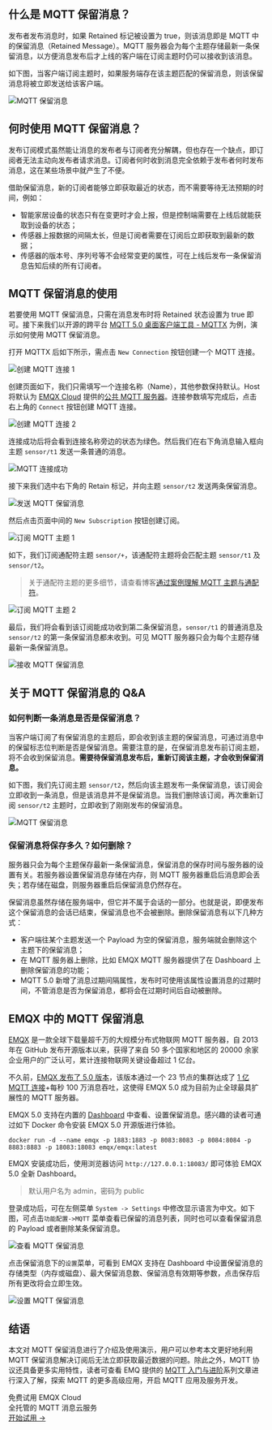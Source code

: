 ## 什么是 MQTT 保留消息？

发布者发布消息时，如果 Retained 标记被设置为 true，则该消息即是 MQTT 中的保留消息（Retained Message）。MQTT 服务器会为每个主题存储最新一条保留消息，以方便消息发布后才上线的客户端在订阅主题时仍可以接收到该消息。

如下图，当客户端订阅主题时，如果服务端存在该主题匹配的保留消息，则该保留消息将被立即发送给该客户端。

![MQTT 保留消息](https://assets.emqx.com/images/f0d556a72ee7d9f1fe609659aa7ed2a9.png)


## 何时使用 MQTT 保留消息？

发布订阅模式虽然能让消息的发布者与订阅者充分解耦，但也存在一个缺点，即订阅者无法主动向发布者请求消息。订阅者何时收到消息完全依赖于发布者何时发布消息，这在某些场景中就产生了不便。

借助保留消息，新的订阅者能够立即获取最近的状态，而不需要等待无法预期的时间，例如：

- 智能家居设备的状态只有在变更时才会上报，但是控制端需要在上线后就能获取到设备的状态；
- 传感器上报数据的间隔太长，但是订阅者需要在订阅后立即获取到最新的数据；
- 传感器的版本号、序列号等不会经常变更的属性，可在上线后发布一条保留消息告知后续的所有订阅者。


## MQTT 保留消息的使用

若要使用 MQTT 保留消息，只需在消息发布时将 Retained 状态设置为 true 即可。接下来我们以开源的跨平台 [MQTT 5.0 桌面客户端工具 - MQTTX](https://mqttx.app/zh) 为例，演示如何使用  MQTT 保留消息。

打开 MQTTX 后如下所示，需点击 `New Connection` 按钮创建一个 MQTT 连接。

![创建 MQTT 连接 1](https://assets.emqx.com/images/c3c89247952538c127839de49a398aec.png)

创建页面如下，我们只需填写一个连接名称（Name），其他参数保持默认。Host 将默认为 [EMQX Cloud](https://www.emqx.com/zh/cloud) 提供的[公共 MQTT 服务器](https://www.emqx.com/zh/mqtt/public-mqtt5-broker)。连接参数填写完成后，点击右上角的 `Connect` 按钮创建 MQTT 连接。

![创建 MQTT 连接 2](https://assets.emqx.com/images/199e08891e0a7ca0ad78efa8f986dc21.png)

连接成功后将会看到连接名称旁边的状态为绿色。然后我们在右下角消息输入框向主题 `sensor/t1` 发送一条普通的消息。

![MQTT 连接成功](https://assets.emqx.com/images/d66d61a3e507c9371f6665ac1f6be289.png)

接下来我们选中右下角的 Retain 标记，并向主题 `sensor/t2` 发送两条保留消息。

![发送 MQTT 保留消息](https://assets.emqx.com/images/2c202c92516bb9d1394b65410b236dde.png)

然后点击页面中间的 `New Subscription` 按钮创建订阅。

![订阅 MQTT 主题 1](https://assets.emqx.com/images/2e834540fa748f318f7a1f770070db64.png)

如下，我们订阅通配符主题 `sensor/+`，该通配符主题将会匹配主题 `sensor/t1` 及 `sensor/t2`。

> 关于通配符主题的更多细节，请查看博客[通过案例理解 MQTT 主题与通配符](https://www.emqx.com/zh/blog/advanced-features-of-mqtt-topics)。

![订阅 MQTT 主题 2](https://assets.emqx.com/images/d7da8ae6e8cad9dffa82dee3b3014cc1.png)

最后，我们将会看到该订阅能成功收到第二条保留消息，`sensor/t1` 的普通消息及 `sensor/t2` 的第一条保留消息都未收到。可见 MQTT 服务器只会为每个主题存储最新一条保留消息。

![接收 MQTT 保留消息](https://assets.emqx.com/images/a1a9d7e1ca32f77a8e54f09dccccee99.png)


## 关于 MQTT 保留消息的 Q&A

### 如何判断一条消息是否是保留消息？

当客户端订阅了有保留消息的主题后，即会收到该主题的保留消息，可通过消息中的保留标志位判断是否是保留消息。需要注意的是，在保留消息发布前订阅主题，将不会收到保留消息。**需要待保留消息发布后，重新订阅该主题，才会收到保留消息。**

如下图，我们先订阅主题 `sensor/t2`，然后向该主题发布一条保留消息，该订阅会立即收到一条消息，但是该消息并不是保留消息。当我们删除该订阅，再次重新订阅 `sensor/t2` 主题时，立即收到了刚刚发布的保留消息。

![MQTT 保留消息](https://assets.emqx.com/images/06d1e7ec9edfebccf2425c39a73b1e6e.png)


### 保留消息将保存多久？如何删除？

服务器只会为每个主题保存最新一条保留消息，保留消息的保存时间与服务器的设置有关。若服务器设置保留消息存储在内存，则 MQTT 服务器重启后消息即会丢失；若存储在磁盘，则服务器重启后保留消息仍然存在。

保留消息虽然存储在服务端中，但它并不属于会话的一部分。也就是说，即便发布这个保留消息的会话已结束，保留消息也不会被删除。删除保留消息有以下几种方式：

- 客户端往某个主题发送一个 Payload 为空的保留消息，服务端就会删除这个主题下的保留消息；
- 在 MQTT 服务器上删除，比如 EMQX MQTT 服务器提供了在 Dashboard 上删除保留消息的功能；
- MQTT 5.0 新增了消息过期间隔属性，发布时可使用该属性设置消息的过期时间，不管消息是否为保留消息，都将会在过期时间后自动被删除。

  

## EMQX 中的 MQTT 保留消息

[EMQX](https://www.emqx.com/zh/products/emqx) 是一款全球下载量超千万的大规模分布式物联网 MQTT 服务器，自 2013 年在 GitHub 发布开源版本以来，获得了来自 50 多个国家和地区的 20000 余家企业用户的广泛认可，累计连接物联网关键设备超过 1 亿台。

不久前，[EMQX 发布了 5.0 版本](https://www.emqx.com/zh/blog/emqx-v-5-0-released)，该版本通过一个 23 节点的集群达成了 [1 亿 MQTT 连接](https://www.emqx.com/zh/blog/how-emqx-5-0-achieves-100-million-mqtt-connections)+每秒 100 万消息吞吐，这使得 EMQX 5.0 成为目前为止全球最具扩展性的 MQTT 服务器。

EMQX 5.0 支持在内置的 [Dashboard](https://www.emqx.com/zh/blog/an-easy-to-use-and-observable-mqtt-dashboard) 中查看、设置保留消息。感兴趣的读者可通过如下 Docker 命令安装 EMQX 5.0 开源版进行体验。

```
docker run -d --name emqx -p 1883:1883 -p 8083:8083 -p 8084:8084 -p 8883:8883 -p 18083:18083 emqx/emqx:latest
```

EMQX 安装成功后，使用浏览器访问 `http://127.0.0.1:18083/` 即可体验 EMQX 5.0 全新 Dashboard。

> 默认用户名为 admin，密码为 public

登录成功后，可在左侧菜单 `System -> Settings` 中修改显示语言为中文。如下图，可点击`功能配置->MQTT` 菜单查看已保留的消息列表，同时也可以查看保留消息的 Payload 或者删除某条保留消息。

![查看 MQTT 保留消息](https://assets.emqx.com/images/6e338ebe3294d3d2a2e0293d9d3c2b95.png)

点击保留消息下的`设置`菜单，可看到 EMQX 支持在 Dashboard 中设置保留消息的存储类型（内存或磁盘）、最大保留消息数、保留消息有效期等参数，点击保存后所有更改将会立即生效。

![设置 MQTT 保留消息](https://assets.emqx.com/images/2a9d290f5ac618a946e28d21d45834fb.png)


## 结语

本文对 MQTT 保留消息进行了介绍及使用演示，用户可以参考本文更好地利用 MQTT 保留消息解决订阅后无法立即获取最近数据的问题。除此之外，MQTT 协议还具备更多实用特性，读者可查看 EMQ 提供的 [MQTT 入门与进阶](https://www.emqx.com/zh/mqtt)系列文章进行深入了解，探索 MQTT 的更多高级应用，开启 MQTT 应用及服务开发。


<section class="promotion">
    <div>
        免费试用 EMQX Cloud
        <div class="is-size-14 is-text-normal has-text-weight-normal">全托管的 MQTT 消息云服务</div>
    </div>
    <a href="https://accounts-zh.emqx.com/signup?continue=https://cloud.emqx.com/console/deployments/0?oper=new" class="button is-gradient px-5">开始试用 →</a>
</section>
